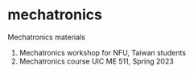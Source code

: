 # mechatronics
Mechatronics materials

1) Mechatronics workshop for NFU, Taiwan students
2) Mechatronics course UIC ME 511, Spring 2023
